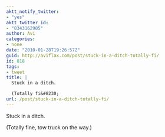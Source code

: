 ```yaml
---
aktt_notify_twitter:
- "yes"
aktt_twitter_id:
- "8343162985"
author: Avi
categories:
- none
date: "2010-01-28T19:26:57Z"
guid: http://aviflax.com/post/stuck-in-a-ditch-totally-fi/
id: 818
tags:
- tweet
title: |
  Stuck in a ditch.

  (Totally fi&#8230;
url: /post/stuck-in-a-ditch-totally-fi/
---
```

Stuck in a ditch.

(Totally fine, tow truck on the way.)